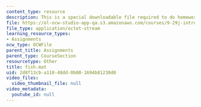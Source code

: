 ```yaml
---
content_type: resource
description: This is a special downloadable file required to do homework.
file: https://ol-ocw-studio-app-qa.s3.amazonaws.com/courses/9-29j-introduction-to-computational-neuroscience-spring-2004/2d8f13cba11848dd0b001694b81230d0_fish.mat
file_type: application/octet-stream
learning_resource_types:
- Assignments
ocw_type: OCWFile
parent_title: Assignments
parent_type: CourseSection
resourcetype: Other
title: fish.mat
uid: 2d8f13cb-a118-48dd-0b00-1694b81230d0
video_files:
  video_thumbnail_file: null
video_metadata:
  youtube_id: null
---
```

